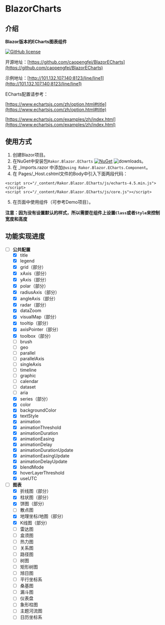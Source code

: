 # BlazorCharts

## 介绍

**Blazor版本的ECharts图表组件**

[![GitHub license](https://img.shields.io/github/license/caopengfei/BlazorECharts.svg)](https://github.com/caopengfei/BlazorECharts/blob/master/LICENSE)

开源地址：[https://github.com/caopengfei/BlazorECharts](https://github.com/caopengfei/BlazorECharts)

示例地址：[http://101.132.107.140:8123/line/line1](http://101.132.107.140:8123/line/line1)

ECharts配置请参考：

[https://www.echartsjs.com/zh/option.html#title](https://www.echartsjs.com/zh/option.html#title)

[https://www.echartsjs.com/examples/zh/index.html](https://www.echartsjs.com/examples/zh/index.html)

## 使用方式
1. 创建Blazor项目。
2. 在NuGet中安装包`Rakor.Blazor.ECharts` [![NuGet](https://img.shields.io/nuget/v/Rakor.Blazor.ECharts.svg?style=flat-square&label=nuget)](https://www.nuget.org/packages/Rakor.Blazor.ECharts/) ![downloads](https://img.shields.io/nuget/dt/Rakor.Blazor.ECharts.svg)。
3. 在 _Imports.razor 中添加`@using Rakor.Blazor.ECharts.Component`。
4. 在 Pages/_Host.cshtml文件的Body中引入下面两段代码：
```
<script src="/_content/Rakor.Blazor.ECharts/js/echarts-4.5.min.js"></script>
<script src="/_content/Rakor.Blazor.ECharts/js/core.js"></script>
```
5. 在页面中使用组件（可参考Demo项目）。

**注意：因为没有设置默认的样式，所以需要在组件上设置`Class`或者`Style`来控制宽度和高度**

## 功能实现进度
- [ ] **公共配置**
  - [x] title
  - [x] legend
  - [x] grid（部分）
  - [x] xAxis（部分）
  - [x] yAxis（部分）
  - [x] polar（部分）
  - [x] radiusAxis（部分）
  - [x] angleAxis（部分）
  - [x] radar（部分）
  - [x] dataZoom
  - [x] visualMap（部分）
  - [x] tooltip（部分）
  - [x] axisPointer（部分）
  - [x] toolbox（部分）
  - [ ] brush
  - [ ] geo
  - [ ] parallel
  - [ ] parallelAxis
  - [ ] singleAxis
  - [ ] timeline
  - [ ] graphic
  - [ ] calendar
  - [ ] dataset
  - [ ] aria
  - [x] series（部分）
  - [x] color
  - [x] backgroundColor
  - [x] textStyle
  - [x] animation
  - [x] animationThreshold
  - [x] animationDuration
  - [x] animationEasing
  - [x] animationDelay
  - [x] animationDurationUpdate
  - [x] animationEasingUpdate
  - [x] animationDelayUpdate
  - [x] blendMode
  - [x] hoverLayerThreshold
  - [x] useUTC
- [ ] **图表**
  - [x] 折线图（部分）
  - [x] 柱状图（部分）
  - [x] 饼图（部分）
  - [ ] 散点图
  - [x] 地理坐标/地图（部分）
  - [x] K线图（部分）
  - [ ] 雷达图
  - [ ] 盒须图
  - [ ] 热力图
  - [ ] 关系图
  - [ ] 路径图
  - [ ] 树图
  - [ ] 矩形树图
  - [ ] 旭日图
  - [ ] 平行坐标系
  - [ ] 桑基图
  - [ ] 漏斗图
  - [ ] 仪表盘
  - [ ] 象形柱图
  - [ ] 主题河流图
  - [ ] 日历坐标系
